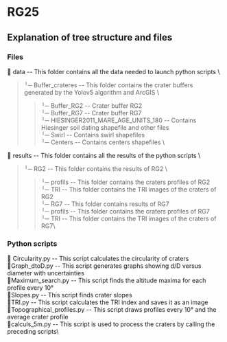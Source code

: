 # RG25

## Explanation of tree structure and files

### Files
📁 data -- This folder contains all the data needed to launch python scripts \
>╵─ Buffer_crateres -- This folder contains the crater buffers generated by the Yolov5 algorithm and ArcGIS \
>>╵─ Buffer_RG2 -- Crater buffer RG2 \
>>╵─ Buffer_RG7 -- Crater buffer RG7 \
>╵─ HIESINGER2011_MARE_AGE_UNITS_180 -- Contains Hiesinger soil dating shapefile and other files \
>╵─ Swirl -- Contains swirl shapefiles \
>╵─ Centers -- Contains centers shapefiles \

📁 results -- This folder contains all the results of the python scripts \
>╵─ RG2 -- This folder contains the results of RG2 \
>>╵─ profils -- This folder contains the craters profiles of RG2\
>>╵─ TRI -- This folder contains the TRI images of the craters of RG2\
>╵─ RG7 -- This folder contains results of RG7 \
>>╵─ profils -- This folder contains the craters profiles of RG7\
>>╵─ TRI -- This folder contains the TRI images of the craters of RG7\

### Python scripts
🐍 Circularity.py -- This script calculates the circularity of craters\
🐍Graph_dtoD.py -- This script generates graphs showing d/D versus diameter with uncertainties\
🐍Maximum_search.py -- This script finds the altitude maxima for each profile every 10°\
🐍Slopes.py -- This script finds crater slopes\
🐍TRI.py -- This script calculates the TRI index and saves it as an image\
🐍Topographical_profiles.py -- This script draws profiles every 10° and the average crater profile\
🐍calculs_5m.py -- This script is used to process the craters by calling the preceding scripts\